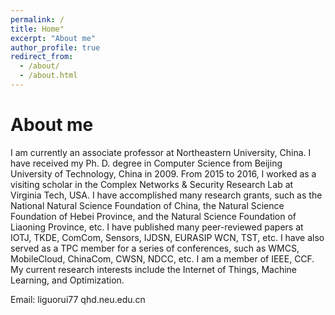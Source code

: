 ```yaml
---
permalink: /
title: Home"
excerpt: "About me"
author_profile: true
redirect_from: 
  - /about/
  - /about.html
---
```



# About me

I am currently an associate professor at Northeastern University, China. I have received my Ph. D. degree in Computer Science from Beijing University of Technology, China in 2009. From 2015 to 2016, I worked as a visiting scholar in the Complex Networks & Security Research Lab at Virginia Tech, USA. I have accomplished many research grants, such as the National Natural Science Foundation of China, the Natural Science Foundation of Hebei Province, and the Natural Science Foundation of Liaoning Province, etc. I have published many peer-reviewed papers at IOTJ, TKDE, ComCom, Sensors, IJDSN, EURASIP WCN, TST, etc. I have also served as a TPC member for a series of conferences, such as WMCS, MobileCloud, ChinaCom, CWSN, NDCC, etc. I am a member of IEEE, CCF. My current research interests include the Internet of Things, Machine Learning, and Optimization.

Email: liguorui77 <at> qhd.neu.edu.cn
